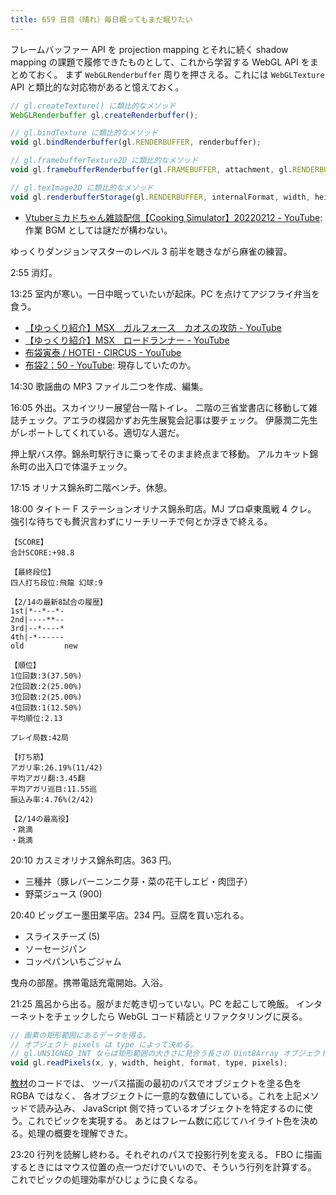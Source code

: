```yaml
---
title: 659 日目（晴れ）毎日眠ってもまだ眠りたい
---
```


フレームバッファー API を projection mapping とそれに続く shadow mapping
の課題で履修できたものとして、これから学習する WebGL API をまとめておく。
まず `WebGLRenderbuffer` 周りを押さえる。これには `WebGLTexture` API
と類比的な対応物があると憶えておく。

```javascript
// gl.createTexture() に類比的なメソッド
WebGLRenderbuffer gl.createRenderbuffer();

// gl.bindTexture に類比的なメソッド
void gl.bindRenderbuffer(gl.RENDERBUFFER, renderbuffer);

// gl.framebufferTexture2D に類比的なメソッド
void gl.framebufferRenderbuffer(gl.FRAMEBUFFER, attachment, gl.RENDERBUFFER, renderbuffer);

// gl.texImage2D に類比的なメソッド
void gl.renderbufferStorage(gl.RENDERBUFFER, internalFormat, width, height);
```

* [Vtuberミカドちゃん雑談配信【Cooking Simulator】20220212 - YouTube](https://www.youtube.com/watch?v=gxu8NIuhTuw):
  作業 BGM としては謎だが構わない。

ゆっくりダンジョンマスターのレベル 3 前半を聴きながら麻雀の練習。

2:55 消灯。

13:25 室内が寒い。一日中眠っていたいが起床。PC を点けてアジフライ弁当を食う。

* [【ゆっくり紹介】MSX　ガルフォース　カオスの攻防 - YouTube](https://www.youtube.com/watch?v=6F02eamkdQI)
* [【ゆっくり紹介】MSX　ロードランナー - YouTube](https://www.youtube.com/watch?v=TnFtcGykKYM)
* [布袋寅泰 / HOTEI - CIRCUS - YouTube](https://www.youtube.com/watch?v=4pEj_f4A9O4)
* [布袋2：50 - YouTube](https://www.youtube.com/watch?v=7edPTAgVOuo): 現存していたのか。

14:30 歌謡曲の MP3 ファイル二つを作成、編集。

16:05 外出。スカイツリー展望台一階トイレ。
二階の三省堂書店に移動して雑誌チェック。アエラの楳図かずお先生展覧会記事は要チェック。
伊藤潤二先生がレポートしてくれている。適切な人選だ。

押上駅バス停。錦糸町駅行きに乗ってそのまま終点まで移動。
アルカキット錦糸町の出入口で体温チェック。

17:15 オリナス錦糸町二階ベンチ。休憩。

18:00 タイトー F ステーションオリナス錦糸町店。MJ プロ卓東風戦 4 クレ。
強引な待ちでも贅沢言わずにリーチリーチで何とか浮きで終える。

```text
【SCORE】
合計SCORE:+98.8

【最終段位】
四人打ち段位:飛龍 幻球:9

【2/14の最新8試合の履歴】
1st|*--*--*-
2nd|----**--
3rd|--*----*
4th|-*------
old         new

【順位】
1位回数:3(37.50%)
2位回数:2(25.00%)
3位回数:2(25.00%)
4位回数:1(12.50%)
平均順位:2.13

プレイ局数:42局

【打ち筋】
アガリ率:26.19%(11/42)
平均アガリ翻:3.45翻
平均アガリ巡目:11.55巡
振込み率:4.76%(2/42)

【2/14の最高役】
・跳満
・跳満
```

20:10 カスミオリナス錦糸町店。363 円。

* 三種丼（豚レバーニンニク芽・菜の花干しエビ・肉団子）
* 野菜ジュース (900)

20:40 ビッグエー墨田業平店。234 円。豆腐を買い忘れる。

* スライスチーズ (5)
* ソーセージパン
* コッペパンいちごジャム

曳舟の部屋。携帯電話充電開始。入浴。

21:25 風呂から出る。服がまだ乾き切っていない。PC を起こして晩飯。
インターネットをチェックしたら WebGL コード精読とリファクタリングに戻る。

```javascript
// 画素の矩形範囲にあるデータを得る。
// オブジェクト pixels は type によって決める。
// gl.UNSIGNED_INT ならば矩形範囲の大きさに見合う長さの Uint8Array オブジェクトを渡す。
void gl.readPixels(x, y, width, height, format, type, pixels);
```

[教材](https://webgl2fundamentals.org/webgl/lessons/webgl-picking.html)のコードでは、
ツーパス描画の最初のパスでオブジェクトを塗る色を RGBA ではなく、
各オブジェクトに一意的な数値にしている。これを上記メソッドで読み込み、
JavaScript 側で持っているオブジェクトを特定するのに使う。これでピックを実現する。
あとはフレーム数に応じてハイライト色を決める。処理の概要を理解できた。

23:20 行列を読解し終わる。それぞれのパスで投影行列を変える。
FBO に描画するときにはマウス位置の点一つだけでいいので、そういう行列を計算する。
これでピックの処理効率がひじょうに良くなる。
